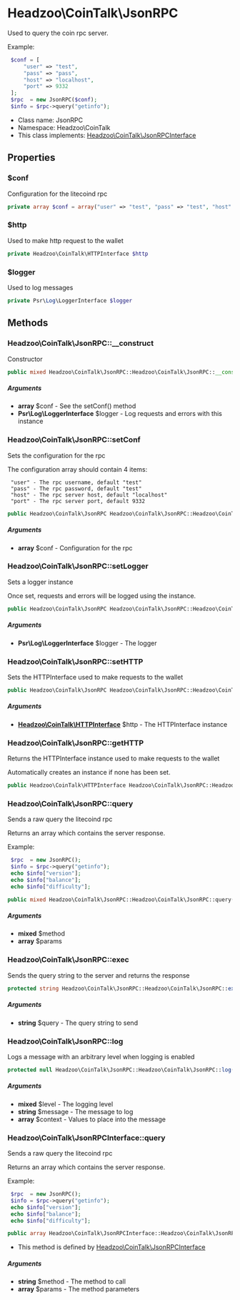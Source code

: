 Headzoo\CoinTalk\JsonRPC
===============

Used to query the coin rpc server.

Example:
```php
 $conf = [
     "user" => "test",
     "pass" => "pass",
     "host" => "localhost",
     "port" => 9332
 ];
 $rpc  = new JsonRPC($conf);
 $info = $rpc->query("getinfo");
```


* Class name: JsonRPC
* Namespace: Headzoo\CoinTalk
* This class implements: [Headzoo\CoinTalk\JsonRPCInterface](Headzoo-CoinTalk-JsonRPCInterface.md)




Properties
----------


### $conf
Configuration for the litecoind rpc


```php
private array $conf = array("user" => "test", "pass" => "test", "host" => "localhost", "port" => 9332)
```



### $http
Used to make http request to the wallet


```php
private Headzoo\CoinTalk\HTTPInterface $http
```



### $logger
Used to log messages


```php
private Psr\Log\LoggerInterface $logger
```



Methods
-------


### Headzoo\CoinTalk\JsonRPC::__construct
Constructor


```php
public mixed Headzoo\CoinTalk\JsonRPC::Headzoo\CoinTalk\JsonRPC::__construct(array $conf, Psr\Log\LoggerInterface $logger)
```


##### Arguments

* **array** $conf - See the setConf() method
* **Psr\Log\LoggerInterface** $logger - Log requests and errors with this instance



### Headzoo\CoinTalk\JsonRPC::setConf
Sets the configuration for the rpc

The configuration array should contain 4 items:
```
 "user" - The rpc username, default "test"
 "pass" - The rpc password, default "test"
 "host" - The rpc server host, default "localhost"
 "port" - The rpc server port, default 9332
```
```php
public Headzoo\CoinTalk\JsonRPC Headzoo\CoinTalk\JsonRPC::Headzoo\CoinTalk\JsonRPC::setConf(array $conf)
```


##### Arguments

* **array** $conf - Configuration for the rpc



### Headzoo\CoinTalk\JsonRPC::setLogger
Sets a logger instance

Once set, requests and errors will be logged using the instance.
```php
public Headzoo\CoinTalk\JsonRPC Headzoo\CoinTalk\JsonRPC::Headzoo\CoinTalk\JsonRPC::setLogger(Psr\Log\LoggerInterface $logger)
```


##### Arguments

* **Psr\Log\LoggerInterface** $logger - The logger



### Headzoo\CoinTalk\JsonRPC::setHTTP
Sets the HTTPInterface used to make requests to the wallet


```php
public Headzoo\CoinTalk\JsonRPC Headzoo\CoinTalk\JsonRPC::Headzoo\CoinTalk\JsonRPC::setHTTP(Headzoo\CoinTalk\HTTPInterface $http)
```


##### Arguments

* **[Headzoo\CoinTalk\HTTPInterface](Headzoo-CoinTalk-HTTPInterface.md)** $http - The HTTPInterface instance



### Headzoo\CoinTalk\JsonRPC::getHTTP
Returns the HTTPInterface instance used to make requests to the wallet

Automatically creates an instance if none has been set.
```php
public Headzoo\CoinTalk\HTTPInterface Headzoo\CoinTalk\JsonRPC::Headzoo\CoinTalk\JsonRPC::getHTTP()
```




### Headzoo\CoinTalk\JsonRPC::query
Sends a raw query the litecoind rpc

Returns an array which contains the server response.

Example:
```php
 $rpc  = new JsonRPC();
 $info = $rpc->query("getinfo");
 echo $info["version"];
 echo $info["balance"];
 echo $info["difficulty"];
```
```php
public mixed Headzoo\CoinTalk\JsonRPC::Headzoo\CoinTalk\JsonRPC::query($method, array $params)
```


##### Arguments

* **mixed** $method
* **array** $params



### Headzoo\CoinTalk\JsonRPC::exec
Sends the query string to the server and returns the response


```php
protected string Headzoo\CoinTalk\JsonRPC::Headzoo\CoinTalk\JsonRPC::exec(string $query)
```


##### Arguments

* **string** $query - The query string to send



### Headzoo\CoinTalk\JsonRPC::log
Logs a message with an arbitrary level when logging is enabled


```php
protected null Headzoo\CoinTalk\JsonRPC::Headzoo\CoinTalk\JsonRPC::log(mixed $level, string $message, array $context)
```


##### Arguments

* **mixed** $level - The logging level
* **string** $message - The message to log
* **array** $context - Values to place into the message



### Headzoo\CoinTalk\JsonRPCInterface::query
Sends a raw query the litecoind rpc

Returns an array which contains the server response.

Example:
```php
 $rpc  = new JsonRPC();
 $info = $rpc->query("getinfo");
 echo $info["version"];
 echo $info["balance"];
 echo $info["difficulty"];
```
```php
public array Headzoo\CoinTalk\JsonRPCInterface::Headzoo\CoinTalk\JsonRPCInterface::query(string $method, array $params)
```

* This method is defined by [Headzoo\CoinTalk\JsonRPCInterface](Headzoo-CoinTalk-JsonRPCInterface.md)

##### Arguments

* **string** $method - The method to call
* **array** $params - The method parameters


